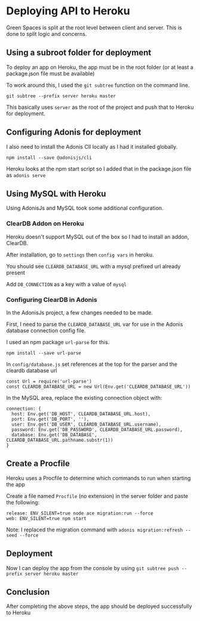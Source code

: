 # Deploying API to Heroku

Green Spaces is split at the root level between client and server.  This is done to split logic and concerns.

## Using a subroot folder for deployment

To deploy an app on Heroku, the app must be in the root folder (or at least a package.json file must be available)

To work around this, I used the `git subtree` function on the command line.

`git subtree --prefix server heroku master`

This basically uses `server` as the root of the project and push that to Heroku for deployment.

## Configuring Adonis for deployment

I also need to install the Adonis ClI locally as I had it installed globally.

`npm install --save @adonisjs/cli`

Heroku looks at the npm start script so I added that in the package.json file as `adonis serve`

## Using MySQL with Heroku

Using AdonisJs and MySQL took some additional configuration.

### ClearDB Addon on Heroku

Heroku doesn't support MySQL out of the box so I had to install an addon, ClearDB.

After installation, go to `settings` then `config vars` in heroku.

You should see `CLEARDB_DATABASE_URL` with a mysql prefixed url already present

Add `DB_CONNECTION` as a key with a value of `mysql`

### Configuring ClearDB in Adonis

In the AdonisJs project, a few changes needed to be made.

First, I need to parse the `CLEARDB_DATABASE_URL` var for use in the Adonis database connection config file.

I used an npm package `url-parse` for this.

`npm install --save url-parse`

In `config/database.js` set references at the top for the parser and the cleardb database url

```
const Url = require('url-parse')
const CLEARDB_DATABASE_URL = new Url(Env.get('CLEARDB_DATABASE_URL'))
```

In the MySQL area, replace the existing connection object with:

```
connection: {
  host: Env.get('DB_HOST', CLEARDB_DATABASE_URL.host),
  port: Env.get('DB_PORT', ''),
  user: Env.get('DB_USER', CLEARDB_DATABASE_URL.username),
  password: Env.get('DB_PASSWORD', CLEARDB_DATABASE_URL.password),
  database: Env.get('DB_DATABASE', CLEARDB_DATABASE_URL.pathname.substr(1))
}
```

## Create a Procfile

Heroku uses a Procfile to determine which commands to run when starting the app

Create a file named `Procfile` (no extension) in the server folder and paste the following:

```
release: ENV_SILENT=true node ace migration:run --force
web: ENV_SILENT=true npm start
```

Note:  I replaced the migration command with `adonis migration:refresh --seed --force`

## Deployment 

Now I can deploy the app from the console by using `git subtree push --prefix server heroku master`

## Conclusion

After completing the above steps, the app should be deployed successfully to Heroku
